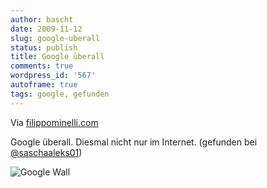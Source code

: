 ```yaml
---
author: bascht
date: 2009-11-12
slug: google-uberall
status: publish
title: Google überall
comments: true
wordpress_id: '567'
autoframe: true
tags: google, gefunden
---
```


Via [filippominelli.com](http://www.filippominelli.com/google.html)

Google überall. Diesmal nicht nur im Internet.
(gefunden bei [@saschaaleks01](https://twitter.com/saschaaleks01))

![Google Wall](https://img.bascht.com/uploads/big/8a0209aa75445317635bb2fae2320245.jpg)
